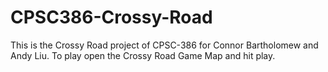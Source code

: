 # CPSC386-Crossy-Road
This is the Crossy Road project of CPSC-386 for Connor Bartholomew and Andy Liu.
To play open the Crossy Road Game Map and hit play.
